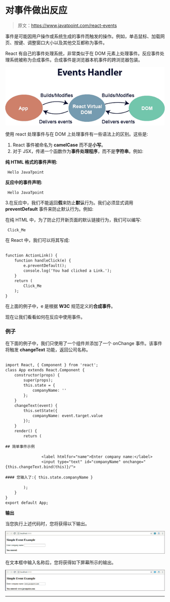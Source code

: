 # 对事件做出反应

> 原文：<https://www.javatpoint.com/react-events>

事件是可能因用户操作或系统生成的事件而触发的操作。例如，单击鼠标、加载网页、按键、调整窗口大小以及其他交互都称为事件。

React 有自己的事件处理系统，非常类似于在 DOM 元素上处理事件。反应事件处理系统被称为合成事件。合成事件是浏览器本机事件的跨浏览器包装。

![React Events](img/5f49c9682f7469d3af82bae2d7cb7f84.png)

使用 react 处理事件与在 DOM 上处理事件有一些语法上的区别。这些是:

1.  React 事件被命名为 **camelCase** 而不是**小写**。
2.  对于 JSX，传递一个函数作为**事件处理程序**，而不是**字符串**。例如:

**纯 HTML 格式的事件声明:**

```
 Hello JavaTpoint 

```

**反应中的事件声明:**

```
 Hello JavaTpoint 

```

3.在反应中，我们不能返回**假**来防止**默认**行为。我们必须显式调用 **preventDefault** 事件来防止默认行为。例如:

在纯 HTML 中，为了防止打开新页面的默认链接行为，我们可以编写:

```
 Click_Me 

```

在 React 中，我们可以将其写成:

```

function ActionLink() {
    function handleClick(e) {
        e.preventDefault();
        console.log('You had clicked a Link.');
    }
    return (
        Click_Me 
    );
}

```

在上面的例子中，e 是根据 **W3C** 规范定义的**合成事件**。

现在让我们看看如何在反应中使用事件。

### 例子

在下面的例子中，我们只使用了一个组件并添加了一个 onChange 事件。该事件将触发 **changeText** 功能，返回公司名称。

```

import React, { Component } from 'react';
class App extends React.Component {
    constructor(props) {
        super(props);
        this.state = {
            companyName: ''
        };
    }
    changeText(event) {
        this.setState({
            companyName: event.target.value
        });
    }
    render() {
        return (

## 简单事件示例

                <label htmlfor="name">Enter company name:</label> 
                <input type="text" id="companyName" onchange="{this.changeText.bind(this)}/">

#### 您输入了:{ this.state.companyName }

        );
    }
}
export default App;

```

**输出**

当您执行上述代码时，您将获得以下输出。

![React Events](img/117c851b5558a8f7d662f58f2c8a24db.png)

在文本框中输入名称后，您将获得如下屏幕所示的输出。

![React Events](img/2b7c24e023608ee5f0844ba0e4abe196.png)

* * *